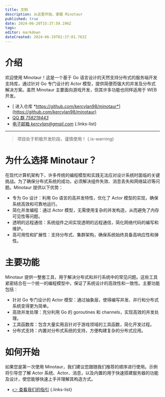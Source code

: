 ```yaml
---
title: 文档
description: 从这里开始，掌握 Minotaur
published: true
date: 2024-06-20T15:37:59.196Z
tags: 
editor: markdown
dateCreated: 2024-06-19T02:37:01.763Z
---
```


# 介绍

欢迎使用 Minotaur！这是一个基于 Go 语言设计的天然支持分布式的服务端开发支持库，通过针对 Go 专门设计的 Actor 模型，提供简便而强大的并发及分布式解决方案。虽然 Minotaur 主要面向游戏开发，但其许多功能也同样适用于 WEB 开发。

- [<span class="mdi mdi-github" style="color:black;font-size:18px"></span> 进入仓库 *https://github.com/kercylan98/minotaur*](https://github.com/kercylan98/minotaur)
- [<span class="mdi mdi-qqchat" style="color:black;font-size:18px"></span> QQ 群 *758219443*](https://qm.qq.com/cgi-bin/qm/qr?k=WzRWJIDLzuJbH6-VjdFiTCd1_qA_Ug-D&jump_from=webapi&authKey=ktLEw3XyY9yO+i9rPbI6Fk0UA0uEhACcUidOFdblaiToZtbHcXyU7sFb31FEc9JJ&noverify=0)
- [<span class="mdi mdi-gmail" style="color:black;font-size:18px"></span> 电子邮箱 *kercylan@gmail.com*](mailto:kercylan@gmail.com)
{.links-list}

***

> 项目处于积极开发阶段，谨慎使用！
{.is-warning}

# 为什么选择 Minotaur？
在现代计算机架构下，许多传统的编程模型和实践无法应对设计系统时面临的关键挑战。为了确保分布式系统的成功，必须解决组件失效、消息丢失和网络延迟等问题。Minotaur 提供以下优势：

- 专为 Go 设计：利用 Go 语言的高并发特性，优化了 Actor 模型的实现，确保系统高效和可靠地运行。
- 简化并发编程：通过 Actor 模型，无需使用复杂的并发构造，从而避免了内存可见性等问题。
- 透明的远程通信：系统组件之间实现透明的远程通信，简化网络代码的编写和维护。
- 高可用性和扩展性：支持分布式、集群架构，确保系统始终具备高响应性和弹性。

# 主要功能
Minotaur 提供一整套工具，用于解决分布式和并行系统中的常见问题。这些工具紧密结合在一个统一的编程模型中，保证了系统设计的高效性和一致性。主要功能包括：

- 针对 Go 专门设计的 Actor 模型：通过抽象层，使得编写并发、并行和分布式系统变得更为简单。
- 高效并发处理：充分利用 Go 的 goroutines 和 channels，实现高效的并发处理。
- 工具函数库：包含大量实用且针对于游戏领域的工具函数，简化开发过程。
- 分布式支持：内置对分布式系统的支持，方便构建复杂的分布式应用。

# 如何开始
如果您是第一次使用 Minotaur，我们建议您跟随我们推荐的顺序进行使用。示例将引导您了解 Actor 系统、Actor、消息，以及内置的用于快速搭建服务器的功能及设计，使您能够快速上手并理解其构造方式。

- [👉 查看我们的指引](/guide)
{.links-list}